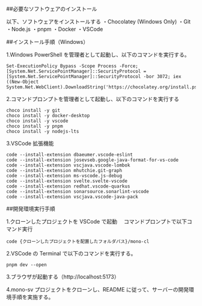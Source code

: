 ##必要なソフトウェアのインストール

以下、ソフトウェアをインストールする
・Chocolatey (Windows Only)
・Git
・Node.js
・pnpm
・Docker
・VSCode

##インストール手順（Windows）

1.Windows PowerShell を管理者として起動し、以下のコマンドを実行する。

    Set-ExecutionPolicy Bypass -Scope Process -Force; [System.Net.ServicePointManager]::SecurityProtocol =
    [System.Net.ServicePointManager]::SecurityProtocol -bor 3072; iex ((New-Object System.Net.WebClient).DownloadString('https://chocolatey.org/install.ps1'))

2.コマンドプロンプトを管理者として起動し、以下のコマンドを実行する

    choco install -y git
    choco install -y docker-desktop
    choco install -y vscode
    choco install -y pnpm
    choco install -y nodejs-lts

3.VSCode 拡張機能

    code --install-extension dbaeumer.vscode-eslint
    code --install-extension josevseb.google-java-format-for-vs-code
    code --install-extension vscjava.vscode-lombok
    code --install-extension mhutchie.git-graph
    code --install-extension ms-vscode.js-debug
    code --install-extension svelte.svelte-vscode
    code --install-extension redhat.vscode-quarkus
    code --install-extension sonarsource.sonarlint-vscode
    code --install-extension vscjava.vscode-java-pack

##開発環境実行手順

1.クローンしたプロジェクトを VSCode で起動
　コマンドプロンプトで以下コマンド実行

    code {クローンしたプロジェクトを配置したフォルダパス}/mono-cl

2.VSCode の Terminal で以下のコマンドを実行する。

    pnpm dev --open

3.ブラウザが起動する（http://localhost:5173）

4.mono-sv プロジェクトをクローンし、README に従って、サーバーの開発環境手順を実施する。
